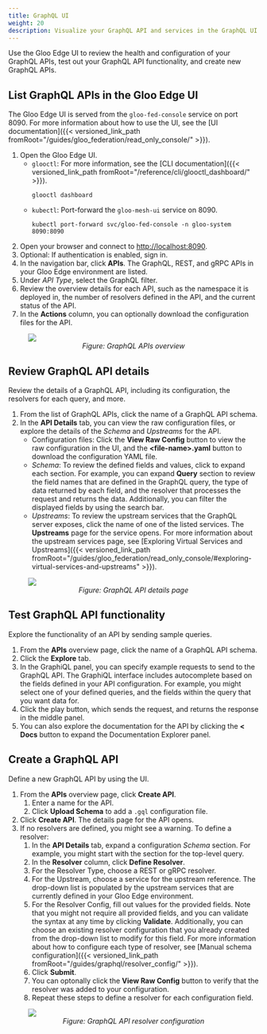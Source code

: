 ```yaml
---
title: GraphQL UI
weight: 20
description: Visualize your GraphQL API and services in the GraphQL UI.
---
```


Use the Gloo Edge UI to review the health and configuration of your GraphQL APIs, test out your GraphQL API functionality, and create new GraphQL APIs.

## List GraphQL APIs in the Gloo Edge UI

The Gloo Edge UI is served from the `gloo-fed-console` service on port 8090. For more information about how to use the UI, see the [UI documentation]({{< versioned_link_path fromRoot="/guides/gloo_federation/read_only_console/" >}}).

1. Open the Gloo Edge UI.
   * `glooctl`: For more information, see the [CLI documentation]({{< versioned_link_path fromRoot="/reference/cli/glooctl_dashboard/" >}}).
     ```shell
     glooctl dashboard
     ```
   * `kubectl`: Port-forward the `gloo-mesh-ui` service on 8090.
     ```shell
     kubectl port-forward svc/gloo-fed-console -n gloo-system 8090:8090
     ```
2. Open your browser and connect to [http://localhost:8090](http://localhost:8090).
3. Optional: If authentication is enabled, sign in.
4. In the navigation bar, click **APIs**. The GraphQL, REST, and gRPC APIs in your Gloo Edge environment are listed.
5. Under _API Type_, select the GraphQL filter.
6. Review the overview details for each API, such as the namespace it is deployed in, the number of resolvers defined in the API, and the current status of the API.
7. In the **Actions** column, you can optionally download the configuration files for the API<!--, or delete the API configuration from your environment-->.

<figure><img src="{{% versioned_link_path fromRoot="/img/screenshots/graphql_ov.png" %}}">
<figcaption style="text-align:center;font-style:italic">Figure: GraphQL APIs overview</figcaption></figure>

## Review GraphQL API details

Review the details of a GraphQL API, including its configuration, the resolvers for each query, and more.

1. From the list of GraphQL APIs, click the name of a GraphQL API schema.
2. In the **API Details** tab, you can view the raw configuration files, or explore the details of the _Schema_ and _Upstreams_ for the API.
   * Configuration files: Click the **View Raw Config** button to view the raw configuration in the UI, and the **&lt;file-name&gt;.yaml** button to download the configuration YAML file.
   * _Schema_: To review the defined fields and values, click to expand each section. For example, you can expand **Query** section to review the field names that are defined in the GraphQL query, the type of data returned by each field, and the resolver that processes the request and returns the data. Additionally, you can filter the displayed fields by using the search bar.
   * _Upstreams_: To review the upstream services that the GraphQL server exposes, click the name of one of the listed services. The **Upstreams** page for the service opens. For more information about the upstream services page, see [Exploring Virtual Services and Upstreams]({{< versioned_link_path fromRoot="/guides/gloo_federation/read_only_console/#exploring-virtual-services-and-upstreams" >}}).

<figure><img src="{{% versioned_link_path fromRoot="/img/screenshots/graphql_details.png" %}}">
<figcaption style="text-align:center;font-style:italic">Figure: GraphQL API details page</figcaption></figure>

## Test GraphQL API functionality

Explore the functionality of an API by sending sample queries.

1. From the **APIs** overview page, click the name of a GraphQL API schema.
2. Click the **Explore** tab.
3. In the GraphiQL panel, you can specify example requests to send to the GraphQL API. The GraphiQL interface includes autocomplete based on the fields defined in your API configuration. For example, you might select one of your defined queries, and the fields within the query that you want data for.
4. Click the play button, which sends the request, and returns the response in the middle panel.
5. You can also explore the documentation for the API by clicking the **< Docs** button to expand the Documentation Explorer panel.

## Create a GraphQL API

Define a new GraphQL API by using the UI.

1. From the **APIs** overview page, click **Create API**.
   1. Enter a name for the API.<!--2. Select an excecutable API, such as for REST or gRPC services, or a stitched API, [TODO]-->
   3. Click **Upload Schema** to add a `.gql` configuration file.
2. Click **Create API**. The details page for the API opens.
3. If no resolvers are defined, you might see a warning. To define a resolver:
   1. In the **API Details** tab, expand a configuration _Schema_ section. For example, you might start with the section for the top-level query.
   2. In the **Resolver** column, click **Define Resolver**.
   3. For the Resolver Type, choose a REST or gRPC resolver. 
   4. For the Upstream, choose a service for the upstream reference. The drop-down list is populated by the upstream services that are currently defined in your Gloo Edge environment.
   5. For the Resolver Config, fill out values for the provided fields. Note that you might not require all provided fields, and you can validate the syntax at any time by clicking **Validate**. Additionally, you can choose an existing resolver configuration that you already created from the drop-down list to modify for this field. For more information about how to configure each type of resolver, see [Manual schema configuration]({{< versioned_link_path fromRoot="/guides/graphql/resolver_config/" >}}).
   6. Click **Submit**.
   7. You can optonally click the **View Raw Config** button to verify that the resolver was added to your configuration.
   8. Repeat these steps to define a resolver for each configuration field.
<!--4. To apply changes to your API configuration, toggle **Schema Introspection**, and click **Update**.-->

<figure><img src="{{% versioned_link_path fromRoot="/img/screenshots/graphql_resolver.png" %}}">
<figcaption style="text-align:center;font-style:italic">Figure: GraphQL API resolver configuration</figcaption></figure>